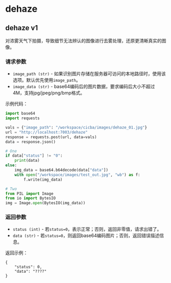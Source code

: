 # dehaze

## dehaze v1
对浓雾天气下拍摄，导致细节无法辨认的图像进行去雾处理，还原更清晰真实的图像。

### 请求参数

* `image_path (str)` - 如果识别图片存储在服务器可访问的本地路径时，使用该选项。默认优先使用`image_path`。
* `image_data (str)` - base64编码后的图片数据，要求编码后大小不超过4M，支持jpg/jpeg/png/bmp格式。

示例代码：
```python
import base64
import requests

vals = {"image_path": "/workspace/cicba/images/dehaze_01.jpg"}
url = "http://localhost:7003/dehaze"
response = requests.post(url, data=vals)
data = response.json()

# One
if data["status"] != "0":
    print(data)
else:
    img_data = base64.b64decode(data["data"])
    with open("/workspace/images/test_out.jpg", "wb") as f:
        f.write(img_data)

# Two
from PIL import Image
from io import BytesIO
img = Image.open(BytesIO(img_data))
```

### 返回参数

* `status (int)` - 若`status=0`，表示正常；否则，返回非零值，请求出错了。
* `data (str)` - 若`status=0`，则返回base64编码图片；否则，返回错误描述信息。

返回示例：
```
{
    "status": 0,
    "data": "????"
}
```
